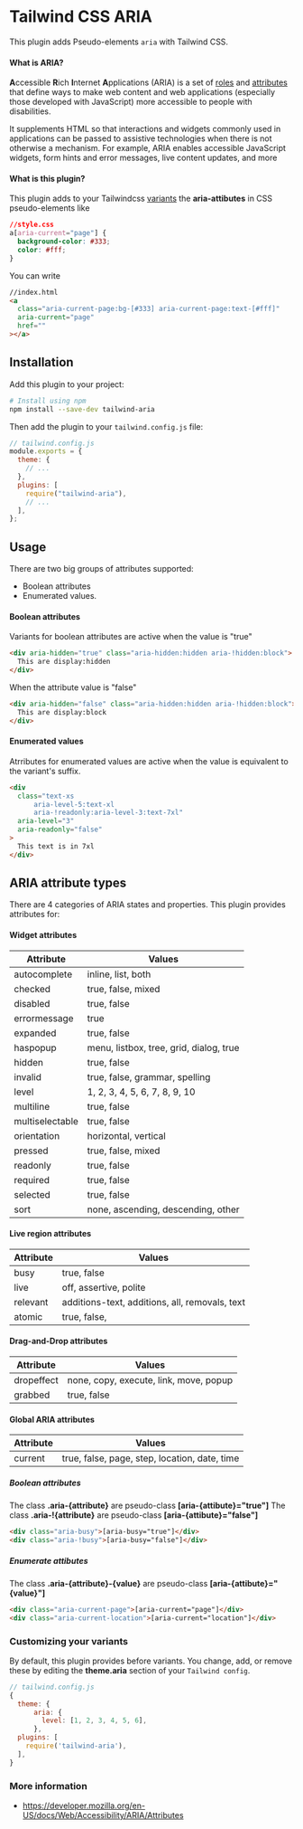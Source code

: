 # Tailwind CSS ARIA

This plugin adds Pseudo-elements `aria` with Tailwind CSS.

#### What is ARIA?

**A**ccessible **R**ich **I**nternet **A**pplications (ARIA) is a set of [roles](https://developer.mozilla.org/en-US/docs/Web/Accessibility/ARIA/Roles) and [attributes](https://developer.mozilla.org/en-US/docs/Web/Accessibility/ARIA/Attributes) that define ways to make web content and web applications (especially those developed with JavaScript) more accessible to people with disabilities.

It supplements HTML so that interactions and widgets commonly used in applications can be passed to assistive technologies when there is not otherwise a mechanism. For example, ARIA enables accessible JavaScript widgets, form hints and error messages, live content updates, and more

#### What is this plugin?

This plugin adds to your Tailwindcss [variants](https://v2.tailwindcss.com/docs/hover-focus-and-other-states) the **aria-attibutes**
in CSS pseudo-elements like

```css
//style.css
a[aria-current="page"] {
  background-color: #333;
  color: #fff;
}
```

You can write

```html
//index.html
<a
  class="aria-current-page:bg-[#333] aria-current-page:text-[#fff]"
  aria-current="page"
  href=""
></a>
```

## Installation

Add this plugin to your project:

```bash
# Install using npm
npm install --save-dev tailwind-aria
```

Then add the plugin to your `tailwind.config.js` file:

```js
// tailwind.config.js
module.exports = {
  theme: {
    // ...
  },
  plugins: [
    require("tailwind-aria"),
    // ...
  ],
};
```

## Usage

There are two big groups of attributes supported:

- Boolean attributes
- Enumerated values.

#### Boolean attributes

Variants for boolean attributes are active when the value is "true"

```html
<div aria-hidden="true" class="aria-hidden:hidden aria-!hidden:block">
  This are display:hidden
</div>
```

When the attribute value is "false"

```html
<div aria-hidden="false" class="aria-hidden:hidden aria-!hidden:block">
  This are display:block
</div>
```

#### Enumerated values

Atrributes for enumerated values are active when the value is equivalent to the variant's suffix.

```html
<div
  class="text-xs
      aria-level-5:text-xl  
      aria-!readonly:aria-level-3:text-7xl"
  aria-level="3"
  aria-readonly="false"
>
  This text is in 7xl
</div>
```

## ARIA attribute types

There are 4 categories of ARIA states and properties. This plugin
provides attributes for:

#### Widget attributes

| Attribute       | Values                                  |
| --------------- | --------------------------------------- |
| autocomplete    | inline, list, both                      |
| checked         | true, false, mixed                      |
| disabled        | true, false                             |
| errormessage    | true                                    |
| expanded        | true, false                             |
| haspopup        | menu, listbox, tree, grid, dialog, true |
| hidden          | true, false                             |
| invalid         | true, false, grammar, spelling          |
| level           | 1, 2, 3, 4, 5, 6, 7, 8, 9, 10           |
| multiline       | true, false                             |
| multiselectable | true, false                             |
| orientation     | horizontal, vertical                    |
| pressed         | true, false, mixed                      |
| readonly        | true, false                             |
| required        | true, false                             |
| selected        | true, false                             |
| sort            | none, ascending, descending, other      |

#### Live region attributes

| Attribute | Values                                         |
| --------- | ---------------------------------------------- |
| busy      | true, false                                    |
| live      | off, assertive, polite                         |
| relevant  | additions-text, additions, all, removals, text |
| atomic    | true, false,                                   |

#### Drag-and-Drop attributes

| Attribute  | Values                                 |
| ---------- | -------------------------------------- |
| dropeffect | none, copy, execute, link, move, popup |
| grabbed    | true, false                            |

#### Global ARIA attributes

| Attribute | Values                                        |
| --------- | --------------------------------------------- |
| current   | true, false, page, step, location, date, time |

##### Boolean attributes

The class **.aria-{attribute}** are pseudo-class **[aria-{attibute}="true"]**
The class **.aria-!{attribute}** are pseudo-class **[aria-{attibute}="false"]**

```html
<div class="aria-busy">[aria-busy="true"]</div>
<div class="aria-!busy">[aria-busy="false"]</div>
```

##### Enumerate attibutes

The class **.aria-{attribute}-{value}** are pseudo-class **[aria-{attibute}="{value}"]**

```html
<div class="aria-current-page">[aria-current="page"]</div>
<div class="aria-current-location">[aria-current="location"]</div>
```

### Customizing your variants

By default, this plugin provides before variants. You change, add, or remove these by editing the **theme.aria** section of your `Tailwind config`.

```js
// tailwind.config.js
{
  theme: {
      aria: {
        level: [1, 2, 3, 4, 5, 6],
      },
  plugins: [
    require('tailwind-aria'),
  ],
}
```

### More information

- https://developer.mozilla.org/en-US/docs/Web/Accessibility/ARIA/Attributes
